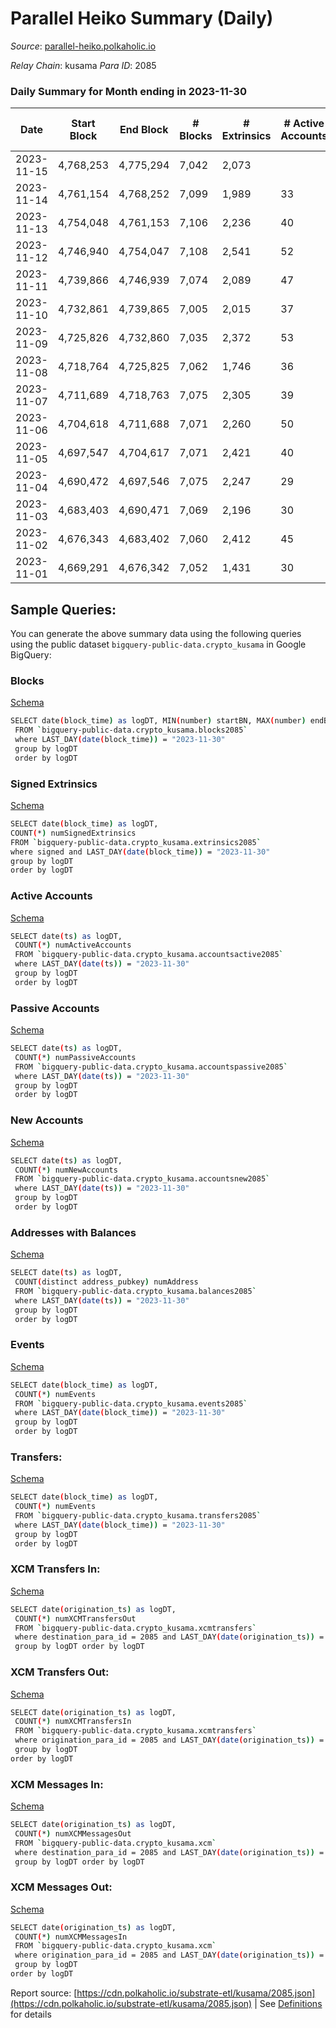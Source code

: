 # Parallel Heiko Summary (Daily)

_Source_: [parallel-heiko.polkaholic.io](https://parallel-heiko.polkaholic.io)

*Relay Chain*: kusama
*Para ID*: 2085



### Daily Summary for Month ending in 2023-11-30


| Date    | Start Block | End Block | # Blocks | # Extrinsics | # Active Accounts | # Passive Accounts | # New Accounts | # Addresses | # Events  | # Transfers ($USD) | # XCM Transfers In ($USD) | # XCM Transfers Out ($USD) | # XCM In | # XCM Out | Issues |
|---------|-------------|-----------|----------|--------------|-------------------|--------------------|----------------|-------------|-----------|--------------------|---------------------------|----------------------------|----------|-----------|--------|
| 2023-11-15 | 4,768,253 | 4,775,294 | 7,042 | 2,073 |  |  |  |  | 24,914 | 69  | 5 ($231.16) | 5 ($4,728.68) | 6 | 6 |  |
| 2023-11-14 | 4,761,154 | 4,768,252 | 7,099 | 1,989 | 33 | 12 | 2 | 24,564 | 24,690 | 77  | 8 ($31,767.29) | 10 ($23,139.28) | 13 | 15 |  |
| 2023-11-13 | 4,754,048 | 4,761,153 | 7,106 | 2,236 | 40 | 8 | 2 | 24,562 | 25,993 | 101  | 10 ($35,032.16) | 12 ($24,563.54) | 24 | 26 |  |
| 2023-11-12 | 4,746,940 | 4,754,047 | 7,108 | 2,541 | 52 | 10 |  | 24,560 | 27,911 | 188  | 16 ($5,418.77) | 18 ($2,281.96) | 48 | 56 |  |
| 2023-11-11 | 4,739,866 | 4,746,939 | 7,074 | 2,089 | 47 | 8 |  | 24,558 | 25,830 | 250  | 18 ($2,393.03) | 26 ($7,277.17) | 34 | 50 |  |
| 2023-11-10 | 4,732,861 | 4,739,865 | 7,005 | 2,015 | 37 | 11 | 2 | 24,558 | 25,000 | 206  | 18 ($19,087.71) | 21 ($1,742.03) | 28 | 32 |  |
| 2023-11-09 | 4,725,826 | 4,732,860 | 7,035 | 2,372 | 53 | 6 | 1 | 24,556 | 27,626 | 442  | 22 ($2,564.86) | 31 ($10,498.80) | 32 | 58 |  |
| 2023-11-08 | 4,718,764 | 4,725,825 | 7,062 | 1,746 | 36 | 8 |  | 24,555 | 23,752 | 191  | 13 ($4,514.15) | 20 ($31,177.22) | 27 | 36 |  |
| 2023-11-07 | 4,711,689 | 4,718,763 | 7,075 | 2,305 | 39 | 7 | 1 | 24,553 | 27,722 | 630  | 21 ($1,442.53) | 43  | 112 | 146 |  |
| 2023-11-06 | 4,704,618 | 4,711,688 | 7,071 | 2,260 | 50 | 10 | 3 | 24,552 | 26,506 | 232  | 18 ($7,669.60) | 18  | 28 | 26 |  |
| 2023-11-05 | 4,697,547 | 4,704,617 | 7,071 | 2,421 | 40 | 8 |  | 24,549 | 27,251 | 253  | 8 ($1,267.29) | 19  | 43 | 54 |  |
| 2023-11-04 | 4,690,472 | 4,697,546 | 7,075 | 2,247 | 29 | 6 |  | 24,550 | 26,067 | 129  | 13 ($297.41) | 16 ($39.35) | 23 | 21 |  |
| 2023-11-03 | 4,683,403 | 4,690,471 | 7,069 | 2,196 | 30 | 8 | 1 | 24,550 | 25,989 | 192  | 10 ($395.07) | 9 ($8,116.11) | 17 | 22 |  |
| 2023-11-02 | 4,676,343 | 4,683,402 | 7,060 | 2,412 | 45 | 11 | 3 | 24,550 | 27,404 | 361  | 17 ($2,392.87) | 22 ($2,286.80) | 30 | 33 |  |
| 2023-11-01 | 4,669,291 | 4,676,342 | 7,052 | 1,431 | 30 | 8 | 1 | 24,547 | 22,417 | 324  | 11 ($16,054.12) | 10 ($343.05) | 16 | 16 |  |

## Sample Queries:
You can generate the above summary data using the following queries using the public dataset `bigquery-public-data.crypto_kusama` in Google BigQuery:


### Blocks 

[Schema](https://github.com/colorfulnotion/substrate-etl/blob/main/schema/blocks.json)

```bash
SELECT date(block_time) as logDT, MIN(number) startBN, MAX(number) endBN, COUNT(*) numBlocks 
 FROM `bigquery-public-data.crypto_kusama.blocks2085`  
 where LAST_DAY(date(block_time)) = "2023-11-30" 
 group by logDT 
 order by logDT
```

### Signed Extrinsics 

[Schema](https://github.com/colorfulnotion/substrate-etl/blob/main/schema/extrinsics.json)

```bash
SELECT date(block_time) as logDT, 
COUNT(*) numSignedExtrinsics 
FROM `bigquery-public-data.crypto_kusama.extrinsics2085`  
where signed and LAST_DAY(date(block_time)) = "2023-11-30" 
group by logDT 
order by logDT
```

### Active Accounts 

[Schema](https://github.com/colorfulnotion/substrate-etl/blob/main/schema/accountsactive.json)

```bash
SELECT date(ts) as logDT, 
 COUNT(*) numActiveAccounts 
 FROM `bigquery-public-data.crypto_kusama.accountsactive2085` 
 where LAST_DAY(date(ts)) = "2023-11-30" 
 group by logDT 
 order by logDT
```

### Passive Accounts 

[Schema](https://github.com/colorfulnotion/substrate-etl/blob/main/schema/accountspassive.json)

```bash
SELECT date(ts) as logDT, 
 COUNT(*) numPassiveAccounts 
 FROM `bigquery-public-data.crypto_kusama.accountspassive2085` 
 where LAST_DAY(date(ts)) = "2023-11-30" 
 group by logDT 
 order by logDT
```

### New Accounts 

[Schema](https://github.com/colorfulnotion/substrate-etl/blob/main/schema/accountsnew.json)

```bash
SELECT date(ts) as logDT, 
 COUNT(*) numNewAccounts 
 FROM `bigquery-public-data.crypto_kusama.accountsnew2085` 
 where LAST_DAY(date(ts)) = "2023-11-30" 
 group by logDT
 order by logDT
```

### Addresses with Balances 

[Schema](https://github.com/colorfulnotion/substrate-etl/blob/main/schema/balances.json)

```bash
SELECT date(ts) as logDT,
 COUNT(distinct address_pubkey) numAddress 
 FROM `bigquery-public-data.crypto_kusama.balances2085` 
 where LAST_DAY(date(ts)) = "2023-11-30" 
 group by logDT 
 order by logDT
```

### Events 

[Schema](https://github.com/colorfulnotion/substrate-etl/blob/main/schema/events.json)

```bash
SELECT date(block_time) as logDT, 
 COUNT(*) numEvents 
 FROM `bigquery-public-data.crypto_kusama.events2085` 
 where LAST_DAY(date(block_time)) = "2023-11-30" 
 group by logDT 
 order by logDT
```

### Transfers:

[Schema](https://github.com/colorfulnotion/substrate-etl/blob/main/schema/transfers.json)

```bash
SELECT date(block_time) as logDT, 
 COUNT(*) numEvents 
 FROM `bigquery-public-data.crypto_kusama.transfers2085` 
 where LAST_DAY(date(block_time)) = "2023-11-30" 
 group by logDT 
 order by logDT
```

### XCM Transfers In: 

[Schema](https://github.com/colorfulnotion/substrate-etl/blob/main/schema/xcmtransfers.json)

```bash
SELECT date(origination_ts) as logDT, 
 COUNT(*) numXCMTransfersOut 
 FROM `bigquery-public-data.crypto_kusama.xcmtransfers` 
 where destination_para_id = 2085 and LAST_DAY(date(origination_ts)) = "2023-11-30" 
 group by logDT order by logDT
```

### XCM Transfers Out: 

[Schema](https://github.com/colorfulnotion/substrate-etl/blob/main/schema/xcmtransfers.json)

```bash
SELECT date(origination_ts) as logDT, 
 COUNT(*) numXCMTransfersIn 
 FROM `bigquery-public-data.crypto_kusama.xcmtransfers` 
 where origination_para_id = 2085 and LAST_DAY(date(origination_ts)) = "2023-11-30" 
 group by logDT 
order by logDT
```

### XCM Messages In: 

[Schema](https://github.com/colorfulnotion/substrate-etl/blob/main/schema/xcm.json)

```bash
SELECT date(origination_ts) as logDT, 
 COUNT(*) numXCMMessagesOut 
 FROM `bigquery-public-data.crypto_kusama.xcm` 
 where destination_para_id = 2085 and LAST_DAY(date(origination_ts)) = "2023-11-30" 
 group by logDT order by logDT
```

### XCM Messages Out: 

[Schema](https://github.com/colorfulnotion/substrate-etl/blob/main/schema/xcm.json)

```bash
SELECT date(origination_ts) as logDT, 
 COUNT(*) numXCMMessagesIn 
 FROM `bigquery-public-data.crypto_kusama.xcm` 
 where origination_para_id = 2085 and LAST_DAY(date(origination_ts)) = "2023-11-30" 
 group by logDT 
order by logDT
```


Report source: [https://cdn.polkaholic.io/substrate-etl/kusama/2085.json](https://cdn.polkaholic.io/substrate-etl/kusama/2085.json) | See [Definitions](/DEFINITIONS.md) for details
